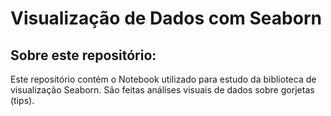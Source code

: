 # Visualização de Dados com Seaborn


## Sobre este repositório:

Este repositório contém o Notebook utilizado para estudo da biblioteca de visualização Seaborn. São feitas análises visuais de dados sobre gorjetas (tips).